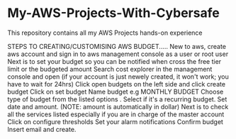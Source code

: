 # My-AWS-Projects-With-CybersafeThis repository contains all my AWS Projects hands-on experienceSTEPS TO CREATING/CUSTOMISING AWS BUDGET.....New to aws, create aws account and sign in to aws management console as a user or root userNext is to set your budget so you can be notified when cross the free tier limit or the budgeted amountSearch cost explorer in the management console and open (if your account is just newely created, it won't work; you have to wait for 24hrs)Click open budgets on the left side and click create budgetClick on set budgetName budget e.g MONTHLY BUDGETChoose type of budget from the listed options .Select if it's a recurring  budget.Set date and amount. (NOTE: amount is automatically in dollar)Next is to check all the services listed especially if you are in charge of the master accountClick on configure thresholds Set your alarm notifications Confirm budgetInsert email and create.